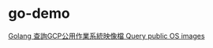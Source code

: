 # go-demo
[Golang 查詢GCP公用作業系統映像檔 Query public OS images](https://matthung0807.blogspot.com/2024/01/go-query-gcp-public-os-images.html)
